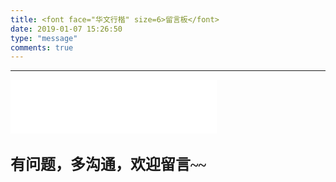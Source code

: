 ```yaml
---
title: <font face="华文行楷" size=6>留言板</font>
date: 2019-01-07 15:26:50
type: "message"
comments: true
---
```


---

<iframe frameborder="no" border="0" marginwidth="0" marginheight="0" width=330 height=86 src="//music.163.com/outchain/player?type=2&id=656407&auto=1&height=66"></iframe>

<font face="华文行楷" size=5>**有问题，多沟通，欢迎留言~~**</font>
---